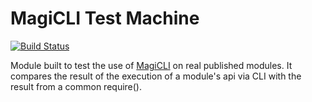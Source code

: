 # MagiCLI Test Machine

[![Build Status](https://api.travis-ci.org/DiegoZoracKy/magicli-test-machine.svg)](https://travis-ci.org/DiegoZoracKy/magicli-test-machine)

Module built to test the use of [MagiCLI](https://github.com/DiegoZoracKy/magicli) on real published modules. It compares the result of the execution of a module's api via CLI with the result from a common require().